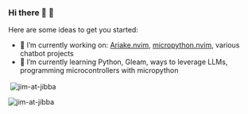 ### Hi there 🦄 🐙


Here are some ideas to get you started:

- 🔭 I’m currently working on: [Ariake.nvim](), [micropython.nvim](), various chatbot projects
- 🌱 I’m currently learning Python, Gleam, ways to leverage LLMs, programming microcontrollers with micropython

<p>
  &nbsp;<img
    align="center"
    src="https://github-readme-stats.vercel.app/api?username=jim-at-jibba&show_icons=true&locale=en"
    alt="jim-at-jibba"
  />
</p>

<p>
  <img
    align="center"
    src="https://github-readme-streak-stats.herokuapp.com/?user=jim-at-jibba&"
    alt="jim-at-jibba"
  />
</p>
